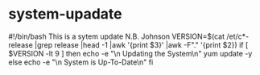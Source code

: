 # system-upadate
#!/bin/bash
This is a sytem update
N.B. Johnson
VERSION=$(cat /et/c*-release |grep release |head -1 |awk '{print $3}' |awk -F"." '{print $2})
if
[ $VERSION -lt 9 ]
then
echo -e "\n Updating the System\n"
yum update -y
else
echo -e "\n System is Up-To-Date\n"
fi
